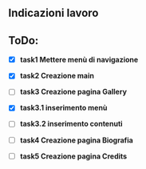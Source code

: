 ## Indicazioni lavoro

## ToDo:

- [x] **task1 Mettere menù di navigazione**
- [x] **task2 Creazione main**
- [ ] **task3 Creazione pagina Gallery**
- [x] **task3.1 inserimento menù**
- [ ] **task3.2 inserimento contenuti**

- [ ] **task4 Creazione pagina Biografia**
- [ ] **task5 Creazione pagina Credits**